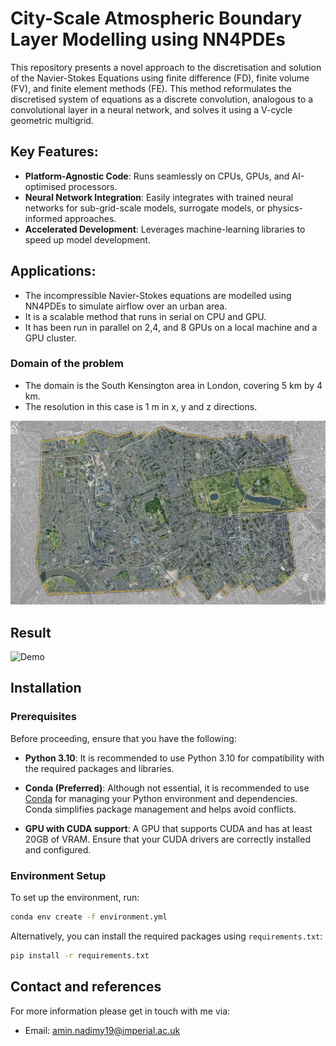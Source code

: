 # City-Scale Atmospheric Boundary Layer Modelling using NN4PDEs

This repository presents a novel approach to the discretisation and solution of the Navier-Stokes Equations using finite difference (FD), finite volume (FV), and finite element methods (FE). This method reformulates the discretised system of equations as a discrete convolution, analogous to a convolutional layer in a neural network, and solves it using a V-cycle geometric multigrid.

## Key Features:
- **Platform-Agnostic Code**: Runs seamlessly on CPUs, GPUs, and AI-optimised processors.
- **Neural Network Integration**: Easily integrates with trained neural networks for sub-grid-scale models, surrogate models, or physics-informed approaches.
- **Accelerated Development**: Leverages machine-learning libraries to speed up model development.

## Applications:
- The incompressible Navier-Stokes equations are modelled using NN4PDEs to simulate airflow over an urban area.
- It is a scalable method that runs in serial on CPU and GPU.
- It has been run in parallel on 2,4, and 8 GPUs on a local machine and a GPU cluster.

### Domain of the problem
- The domain is the South Kensington area in London, covering 5 km by 4 km.
- The resolution in this case is 1 m in x, y and z directions.

![Boundary Layer](https://github.com/Amin-Nadimy/City-Scale-Atmospheric-Boundary-Layer/blob/main/Documents/South_Kensington.jpg)


## Result
![Demo](https://github.com/Amin-Nadimy/City-Scale-Atmospheric-Boundary-Layer/blob/main/Documents/South_Kensington_demo.gif)

## Installation

### Prerequisites

Before proceeding, ensure that you have the following:

- **Python 3.10**: It is recommended to use Python 3.10 for compatibility with the required packages and libraries.

- **Conda (Preferred)**: Although not essential, it is recommended to use [Conda](https://docs.conda.io/projects/conda/en/latest/user-guide/install/index.html) for managing your Python environment and dependencies. Conda simplifies package management and helps avoid conflicts.

- **GPU with CUDA support**: A GPU that supports CUDA and has at least 20GB of VRAM. Ensure that your CUDA drivers are correctly installed and configured.

### Environment Setup

To set up the environment, run:

```bash
conda env create -f environment.yml
```

Alternatively, you can install the required packages using `requirements.txt`:

```bash
pip install -r requirements.txt
```

## Contact and references
For more information please get in touch with me via:
- Email: amin.nadimy19@imperial.ac.uk
